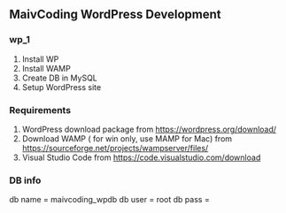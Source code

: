 ## MaivCoding WordPress Development



### wp_1

1. Install WP
2. Install WAMP
3. Create DB in MySQL
4. Setup WordPress site




### Requirements

1. WordPress download package from https://wordpress.org/download/
2. Download WAMP ( for win only, use MAMP for Mac) from https://sourceforge.net/projects/wampserver/files/
3. Visual Studio Code from https://code.visualstudio.com/download


### DB info
db name = maivcoding_wpdb
db user = root
db pass = 
